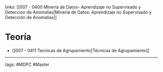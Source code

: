  links: [[007 - 0400 Mineria de Datos- Aprendizaje no Supervisado y Deteccion de Anomalias|Minería de Datos: Aprendizaje no Supervisado y Detección de Anomalías]]
 


# Teoría
- [[007 - 0411 Tecnicas de Agrupamiento|Técnicas de Agrupamiento]]



---
tags:
	#MDPC #Master